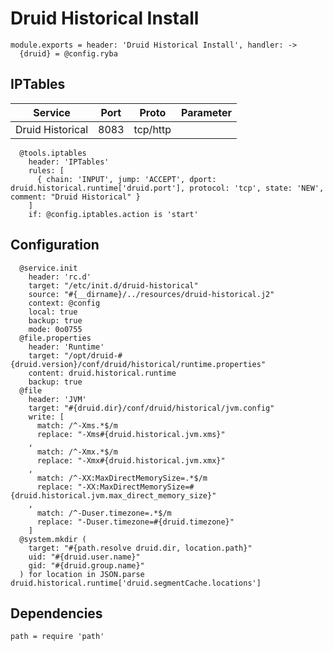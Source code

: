 
# Druid Historical Install

    module.exports = header: 'Druid Historical Install', handler: ->
      {druid} = @config.ryba

## IPTables

| Service           | Port | Proto    | Parameter                   |
|-------------------|------|----------|-----------------------------|
| Druid Historical  | 8083 | tcp/http |                             |

      @tools.iptables
        header: 'IPTables'
        rules: [
          { chain: 'INPUT', jump: 'ACCEPT', dport: druid.historical.runtime['druid.port'], protocol: 'tcp', state: 'NEW', comment: "Druid Historical" }
        ]
        if: @config.iptables.action is 'start'

## Configuration

      @service.init
        header: 'rc.d'
        target: "/etc/init.d/druid-historical"
        source: "#{__dirname}/../resources/druid-historical.j2"
        context: @config
        local: true
        backup: true
        mode: 0o0755
      @file.properties
        header: 'Runtime'
        target: "/opt/druid-#{druid.version}/conf/druid/historical/runtime.properties"
        content: druid.historical.runtime
        backup: true
      @file
        header: 'JVM'
        target: "#{druid.dir}/conf/druid/historical/jvm.config"
        write: [
          match: /^-Xms.*$/m
          replace: "-Xms#{druid.historical.jvm.xms}"
        ,
          match: /^-Xmx.*$/m
          replace: "-Xmx#{druid.historical.jvm.xmx}"
        ,
          match: /^-XX:MaxDirectMemorySize=.*$/m
          replace: "-XX:MaxDirectMemorySize=#{druid.historical.jvm.max_direct_memory_size}"
        ,
          match: /^-Duser.timezone=.*$/m
          replace: "-Duser.timezone=#{druid.timezone}"
        ]
      @system.mkdir (
        target: "#{path.resolve druid.dir, location.path}"
        uid: "#{druid.user.name}"
        gid: "#{druid.group.name}"
      ) for location in JSON.parse druid.historical.runtime['druid.segmentCache.locations']

## Dependencies

    path = require 'path'
